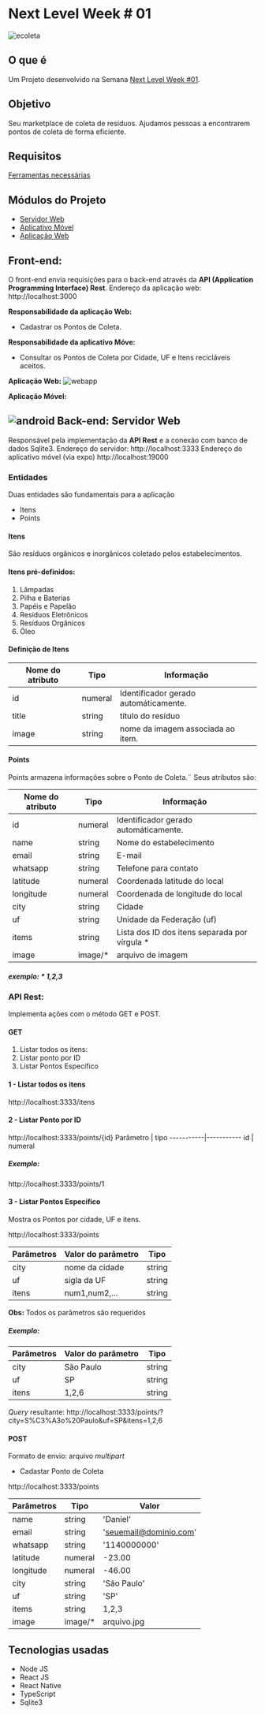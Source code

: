 Next Level Week # 01
===

![ecoleta](https://raw.githubusercontent.com/DanielOliveiraSouza/nlw/master/aulas/mobile/src/assets/logo.png)

O que é
---
Um Projeto desenvolvido na Semana [Next Level Week #01](https://nextlevelweek.com).


Objetivo
---
Seu marketplace de coleta de resíduos.
Ajudamos pessoas a encontrarem pontos de coleta de forma eficiente.


Requisitos
---
[Ferramentas necessárias](https://react-native.rocketseat.dev/)


Módulos do Projeto 
---

+	[Servidor Web](https://github.com/DanielOliveiraSouza/nlw/tree/master/aulas/server)
+	[Aplicativo Móvel](https://github.com/DanielOliveiraSouza/nlw/tree/master/aulas/mobile)
+	[Aplicação Web](https://github.com/DanielOliveiraSouza/nlw/tree/master/aulas/web)

Front-end:
---
O front-end envia requisições para o back-end através da **API (Application Programming Interface) Rest**.
Endereço da aplicação web: http://localhost:3000

**Responsabilidade da aplicação Web:**
+	Cadastrar os Pontos de Coleta. 

**Responsabilidade da aplicativo Móve:**
+	Consultar os Pontos de Coleta por Cidade, UF e Itens recicláveis aceitos.

**Aplicação Web:**
![webapp](https://raw.githubusercontent.com/DanielOliveiraSouza/nlw/master/screenshots/captura_01_app_web.png)

**Aplicação Móvel:**

![android](https://raw.githubusercontent.com/DanielOliveiraSouza/nlw/master/screenshots/captura_02_app.png)
Back-end: Servidor Web
---
Responsável pela implementação da **API Rest** e a conexão com banco de dados Sqlite3.
Endereço do servidor: http://localhost:3333
Endereço do aplicativo móvel (via expo) http://localhost:19000

### Entidades
Duas entidades são fundamentais para a aplicação
+	Itens
+	Points

#### Itens
São resíduos orgânicos e inorgânicos coletado pelos estabelecimentos.

#### Itens pré-definidos:
1. Lâmpadas
2. Pilha e Baterias
3. Papéis e Papelão
4. Resíduos Eletrônicos
5. Resíduos Orgânicos
6. Óleo 

#### Definição de Itens
Nome do atributo | Tipo | Informação
-----------------|------|-----------
id 			| numeral | Identificador gerado automáticamente.
title		| string | título do resíduo
image 		| string | nome da imagem associada ao item.


#### Points
Points armazena informações sobre o  Ponto de Coleta.¨ Seus atributos são:

Nome do atributo | Tipo | Informação
-----------------|------|-----------
id 			| numeral | Identificador gerado automáticamente.
name  		| string  | Nome do estabelecimento
email 		| string  | E-mail
whatsapp	| string  | Telefone para contato
latitude	| numeral | Coordenada latitude do local
longitude	| numeral | Coordenada de longitude do local
city		| string  | Cidade
uf 			| string  | Unidade da Federação (uf)
items		| string  | Lista dos ID dos  itens separada por vírgula \*
image		| image/*   | arquivo de imagem

##### exemplo: \* 1,2,3

### API Rest:

Implementa ações com o método GET e POST.

#### GET
1. 	Listar todos os itens:
2.	Listar ponto por ID
3.	Listar Pontos Específico

#### 1 - Listar todos os itens
http://localhost:3333/itens


#### 2 - Listar Ponto por ID
http://localhost:3333/points/{id}
Parâmetro | tipo
-----------|-----------
id | numeral

##### Exemplo:
http://localhost:3333/points/1

#### 3 - Listar Pontos Específico
Mostra os Pontos por cidade, UF e itens.

http://localhost:3333/points

Parâmetros | Valor do parâmetro | Tipo
-----------|-----------|-----------
city  | nome da cidade | string
uf    | sigla da UF | string
itens|  num1,num2,... | string

**Obs:** Todos os parâmetros são requeridos

##### Exemplo:

Parâmetros | Valor do parâmetro | Tipo
-----------| -----------|-----------
city  | São Paulo | string
uf    | SP | string
itens|  1,2,6 | string

*Query* resultante: http://localhost:3333/points/?city=S%C3%A3o%20Paulo&uf=SP&itens=1,2,6

#### POST
Formato de envio: arquivo *multipart*
+	Cadastar Ponto de Coleta

http://localhost:3333/points

Parâmetros | Tipo| Valor
-----------|-----------|-----------
name  		| string  | 'Daniel'
email 		| string  | 'seuemail@dominio.com'
whatsapp	| string  | '1140000000'
latitude	| numeral | -23.00
longitude	| numeral | -46.00
city		| string  | 'São Paulo'
uf 			| string  | 'SP'
items		| string  | 1,2,3
image		| image/*   | arquivo.jpg


Tecnologias usadas
---
+	Node JS
+	React JS
+	React Native
+	TypeScript
+	Sqlite3
